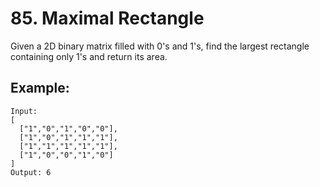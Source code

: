 # 85. Maximal Rectangle

Given a 2D binary matrix filled with 0's and 1's, find the largest rectangle containing only 1's and return its area.

## Example:

```
Input:
[
  ["1","0","1","0","0"],
  ["1","0","1","1","1"],
  ["1","1","1","1","1"],
  ["1","0","0","1","0"]
]
Output: 6
```